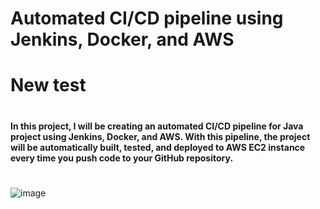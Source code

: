 # Automated CI/CD pipeline using Jenkins, Docker, and AWS
# New test
#
#### In this project, I will be creating an automated CI/CD pipeline for Java project using Jenkins, Docker, and AWS. With this pipeline, the project will be automatically built, tested, and deployed to AWS EC2 instance every time you push code to your GitHub repository.

#
![image](https://user-images.githubusercontent.com/69889600/226805372-77f696e3-ad90-45a6-8a71-42fcc5ce821b.png)
